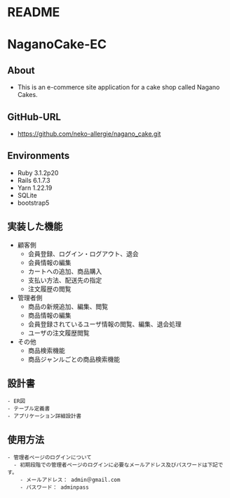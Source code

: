 # README
# NaganoCake-EC

## About
 - This is an e-commerce site application for a cake shop called Nagano Cakes.
 
## GitHub-URL
 - https://github.com/neko-allergie/nagano_cake.git

## Environments
 - Ruby 3.1.2p20
 - Rails 6.1.7.3
 - Yarn 1.22.19
 - SQLite
 - bootstrap5

## 実装した機能
 - 顧客側
    - 会員登録、ログイン・ログアウト、退会
    - 会員情報の編集
    - カートへの追加、商品購入
    - 支払い方法、配送先の指定
    - 注文履歴の閲覧
 - 管理者側
    - 商品の新規追加、編集、閲覧
    - 商品情報の編集
    - 会員登録されているユーザ情報の閲覧、編集、退会処理
    - ユーザの注文履歴閲覧
 - その他
    - 商品検索機能
    - 商品ジャンルごとの商品検索機能
 
## 設計書
    - ER図
    - テーブル定義書
    - アプリケーション詳細設計書
 
## 使用方法
    - 管理者ページのログインについて
      - 初期段階での管理者ページのログインに必要なメールアドレス及びパスワードは下記です。
        - メールアドレス： admin＠gmail.com
        - パスワード： adminpass


